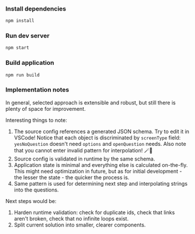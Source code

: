 ### Install dependencies

```sh
npm install
```

### Run dev server

```sh
npm start
```

### Build application

```sh
npm run build
```

### Implementation notes

In general, selected approach is extensible and robust, but still there is plenty of space for improvement.

Interesting things to note:

1. The source config references a generated JSON schema. Try to edit it in VSCode! Notice that each object is discriminated by `screenType` field: `yesNoQuestion` doesn't need `options` and `openQuestion` needs. Also note that you cannot enter invalid pattern for interpolation! 🪄🔮
2. Source config is validated in runtime by the same schema.
3. Application state is minimal and everything else is calculated on-the-fly. This might need optimization in future, but as for initial development - the lesser the state - the quicker the process is.
4. Same pattern is used for determining next step and interpolating strings into the questions.

Next steps would be:

1. Harden runtime validation: check for duplicate ids, check that links aren't broken, check that no infinite loops exist.
2. Split current solution into smaller, clearer components.
